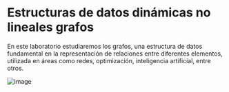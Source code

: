 # Estructuras de datos dinámicas no lineales grafos

En este laboratorio estudiaremos los grafos, una estructura de datos fundamental en la representación de relaciones entre diferentes elementos, utilizada en áreas como redes, optimización, inteligencia artificial, entre otros.

![image](https://github.com/user-attachments/assets/805d7e9d-518c-40b6-bf64-3437b3da7d5a)

